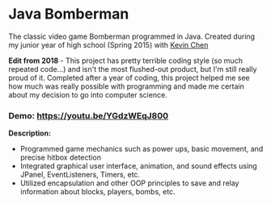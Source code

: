# Java Bomberman
The classic video game Bomberman programmed in Java. Created during my junior year of high school (Spring 2015) with [Kevin Chen](https://github.com/kevinbc0)

**Edit from 2018** - This project has pretty terrible coding style (so much repeated code...) and isn't the most flushed-out product, but I'm still really proud of it. Completed after a year of coding, this project helped me see how much was really possible with programming and made me certain about my decision to go into computer science. 

### Demo: https://youtu.be/YGdzWEqJ800

**Description:**
- Programmed game mechanics such as power ups, basic movement, and precise hitbox detection
- Integrated graphical user interface, animation, and sound effects using JPanel, EventListeners, Timers, etc.
- Utilized encapsulation and other OOP principles to save and relay information about blocks, players, bombs, etc.

